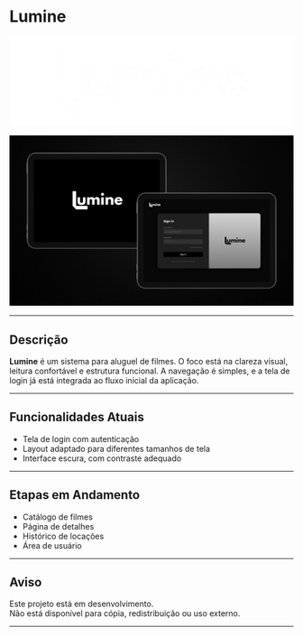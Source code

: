 # Lumine

<p align="center">
  <img src="https://raw.githubusercontent.com/Mvclr/Lumine/refs/heads/main/view/images/1-removebg-preview%20(1).png" alt="Lumine Logo" width="500"/>
</p>

<p align="center">
  <img src="https://github.com/Mvclr/Lumine/blob/main/view/images/img-readme2.jpg?raw=true" alt="Lumine Tela Login" width="1100"/>
</p>

---

## Descrição

**Lumine** é um sistema para aluguel de filmes. O foco está na clareza visual, leitura confortável e estrutura funcional. A navegação é simples, e a tela de login já está integrada ao fluxo inicial da aplicação.

---

## Funcionalidades Atuais

- Tela de login com autenticação
- Layout adaptado para diferentes tamanhos de tela
- Interface escura, com contraste adequado

---

## Etapas em Andamento

- Catálogo de filmes
- Página de detalhes
- Histórico de locações
- Área de usuário

---

## Aviso

Este projeto está em desenvolvimento.  
Não está disponível para cópia, redistribuição ou uso externo.

---

